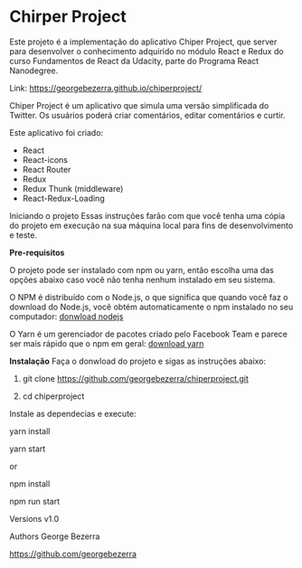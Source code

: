# Chirper Project

Este projeto é a implementação do aplicativo Chiper Project, que server para desenvolver o conhecimento adquirido no módulo React e Redux  do curso Fundamentos de React da Udacity, parte do Programa React Nanodegree.  
  
  Link: https://georgebezerra.github.io/chiperproject/

Chiper Project é um aplicativo que simula uma versão simplificada do Twitter. Os usuários poderá criar comentários, editar comentários e curtir.

Este aplicativo foi criado:  

* React  
* React-icons  
* React Router  
* Redux  
* Redux Thunk (middleware)  
* React-Redux-Loading  

Iniciando o projeto
Essas instruções farão com que você tenha uma cópia do projeto em execução na sua máquina local para fins de desenvolvimento e teste.

**Pre-requisitos**

O projeto pode ser instalado com npm ou yarn, então escolha uma das opções abaixo caso você não tenha nenhum instalado em seu sistema.

O NPM é distribuído com o Node.js, o que significa que quando você faz o download do Node.js, você obtém automaticamente o npm instalado
no seu computador: [donwload nodejs](https://nodejs.org/en/download/)

O Yarn é um gerenciador de pacotes criado pelo Facebook Team e parece ser mais rápido que o npm em geral:
[download yarn](https://yarnpkg.com/en/docs/install#debian-stable)


**Instalação**
Faça o donwload do projeto e sigas as instruções abaixo:

1. git clone https://github.com/georgebezerra/chiperproject.git  

2. cd chiperproject

Instale as dependecias e execute:

yarn install  

yarn start

or

npm install  

npm run start

Versions
v1.0

Authors
George Bezerra

https://github.com/georgebezerra
